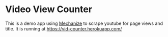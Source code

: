 # Video View Counter

This is a demo app using [Mechanize] to scrape youtube for page views and title.
It is running at https://vid-counter.herokuapp.com/

[Mechanize]: <https://github.com/sparklemotion/mechanize>
